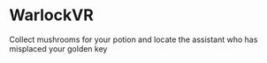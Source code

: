 # WarlockVR
Collect mushrooms for your potion and locate the assistant who has misplaced your golden key
